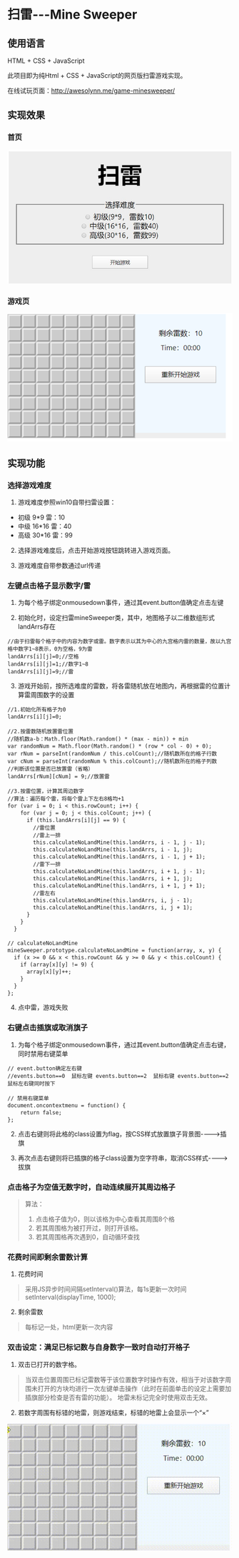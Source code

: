 # 扫雷---Mine Sweeper

## 使用语言

HTML + CSS + JavaScript

此项目即为纯Html + CSS + JavaScript的网页版扫雷游戏实现。

在线试玩页面：http://awesolynn.me/game-minesweeper/

## 实现效果

### 首页

![首页](https://github.com/ChangeZ24/game-minesweeper/blob/master/show/index.jpg)

### 游戏页

![游戏页](https://github.com/ChangeZ24/game-minesweeper/blob/master/show/showall.gif)

## 实现功能


### 选择游戏难度

1. 游戏难度参照win10自带扫雷设置：

- 初级 9\*9 雷：10
- 中级 16\*16 雷：40
- 高级 30\*16 雷：99

2. 选择游戏难度后，点击开始游戏按钮跳转进入游戏页面。

3. 游戏难度自带参数通过url传递


### 左键点击格子显示数字/雷

1. 为每个格子绑定onmousedown事件，通过其event.button值确定点击左键

2. 初始化时，设定扫雷mineSweeper类，其中，地图格子以二维数组形式landArrs存在
```
//由于扫雷每个格子中的内容为数字或雷。数字表示以其为中心的九宫格内雷的数量，故以九宫格中数字1~8表示，0为空格，9为雷
landArrs[i][j]=0;//空格
landArrs[i][j]=1;//数字1~8
landArrs[i][j]=9;//雷
```

3. 游戏开始前，按所选难度的雷数，将各雷随机放在地图内，再根据雷的位置计算雷周围数字的设置
```
//1.初始化所有格子为0
landArrs[i][j]=0;

//2.按雷数随机放置雷位置
//随机数a-b：Math.floor(Math.random() * (max - min)) + min
var randomNum = Math.floor(Math.random() * (row * col - 0) + 0);
var rNum = parseInt(randomNum / this.colCount);//随机数所在的格子行数
var cNum = parseInt(randomNum % this.colCount);//随机数所在的格子列数
//判断该位置是否已放置雷（省略）
landArrs[rNum][cNum] = 9;//放置雷

//3.按雷位置，计算其周边数字
//算法：遍历每个雷，将每个雷上下左右8格均+1
for (var i = 0; i < this.rowCount; i++) {
    for (var j = 0; j < this.colCount; j++) {
      if (this.landArrs[i][j] == 9) {
        //雷位置
        //雷上一排
        this.calculateNoLandMine(this.landArrs, i - 1, j - 1);
        this.calculateNoLandMine(this.landArrs, i - 1, j);
        this.calculateNoLandMine(this.landArrs, i - 1, j + 1);
        //雷下一排
        this.calculateNoLandMine(this.landArrs, i + 1, j - 1);
        this.calculateNoLandMine(this.landArrs, i + 1, j);
        this.calculateNoLandMine(this.landArrs, i + 1, j + 1);
        //雷左右
        this.calculateNoLandMine(this.landArrs, i, j - 1);
        this.calculateNoLandMine(this.landArrs, i, j + 1);
      }
    }
  }
  
// calculateNoLandMine
mineSweeper.prototype.calculateNoLandMine = function(array, x, y) {
  if (x >= 0 && x < this.rowCount && y >= 0 && y < this.colCount) {
    if (array[x][y] != 9) {
      array[x][y]++;
    }
  }
};
```
4. 点中雷，游戏失败

### 右键点击插旗或取消旗子

1. 为每个格子绑定onmousedown事件，通过其event.button值确定点击右键，同时禁用右键菜单
```
// event.button确定左右键
//events.button==0  鼠标左键 events.button==2  鼠标右键 events.button==2  鼠标左右键同时按下

// 禁用右键菜单
document.oncontextmenu = function() {
    return false;
};
```

2. 点击右键则将此格的class设置为flag，按CSS样式放置旗子背景图---->插旗

3. 再次点击右键则将已插旗的格子class设置为空字符串，取消CSS样式---->拔旗

### 点击格子为空值无数字时，自动连续展开其周边格子

> 算法：
> 1. 点击格子值为0，则以该格为中心查看其周围8个格
> 2. 若其周围格为被打开过，则打开该格。
> 3. 若其周围格再次遇到0，自动循环查找


### 花费时间即剩余雷数计算

1. 花费时间

> 采用JS异步时间间隔setInterval()算法，每1s更新一次时间
> setInterval(displayTime, 1000);

2. 剩余雷数
> 每标记一处，html更新一次内容

### 双击设定：满足已标记数与自身数字一致时自动打开格子

1. 双击已打开的数字格。

> 当双击位置周围已标记雷数等于该位置数字时操作有效，相当于对该数字周围未打开的方块均进行一次左键单击操作（此时在前面单击的设定上需要加插旗部分检查是否有雷的功能）。
> 地雷未标记完全时使用双击无效。

2. 若数字周围有标错的地雷，则游戏结束，标错的地雷上会显示一个“×”

![标记错](https://github.com/ChangeZ24/game-minesweeper/blob/master/show/showerror.gif)

